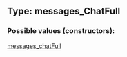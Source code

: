 ## Type: messages\_ChatFull  

### Possible values (constructors):

[messages\_chatFull](../constructors/messages_chatFull.md)  

